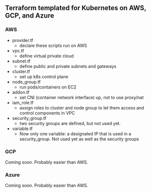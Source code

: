 ## Terraform templated for Kubernetes on AWS, GCP, and Azure
### AWS
* provider.tf
  * declare these scripts run on AWS
* vpc.tf
  * define virtual private cloud
* subnet.tf
  * define public and private subnets and gateways
* cluster.tf
  * set up k8s control plane
* node_group.tf
  * run pods/containers on EC2
* addon.tf
  * set CNI (container network interface) up, not to use proxy/nat
* iam_role.tf
  * assign roles to cluster and node group to let them access and control components in VPC
* security_group.tf
  * two security groups are defined, but not used yet.
* variable.tf
  * Now only one variable: a designated IP that is used in a security_group. Not used yet as well as the security groups
### GCP
Coming soon. Probably easier than AWS.
### Azure
Coming soon. Probably easier than AWS.